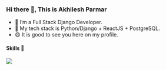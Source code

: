 ### Hi there 👋, This is Akhilesh Parmar 

<!--
**akhiparmar/akhiparmar** is a ✨ _special_ ✨ repository because its `README.md` (this file) appears on your GitHub profile.

Here are some ideas to get you started:
-->


- 🔭 I’m a Full Stack Django Developer.
- 🌱 My tech stack is Python/Django + ReactJS + PostgreSQL.
- 😄 It is good to see you here on my profile.

#### Skills 🤖
<code><img src="https://www.flaticon.com/svg/vstatic/svg/1822/1822899.svg?token=exp=1615177532~hmac=5c8b72befe4ca8e6132c6183c30d42a6" /></code>
